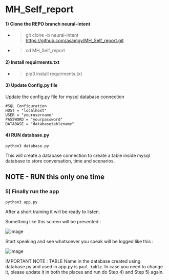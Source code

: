 # MH_Self_report


#### 1) Clone the REPO branch neural-intent

- > git clone -b neural-intent https://github.com/asamgy/MH_Self_report.git
- > cd MH_Self_report

#### 2) Install requirments.txt

- > pip3 install requirments.txt

#### 3) Update Config.py file

Update the config.py file for mysql database connection
```
#SQL Configuration
HOST = "localhost"
USER = "yourusername"
PASSWORD = "yourpassword"
DATABASE = "databasetablename"
```

#### 4) RUN database.py

```
python3 database.py
```

This will create a database connection to create a table inside mysql database to store conversation, time and scenarios. 
## NOTE - RUN this only one time

### 5) Finally run the app
```
python3 app.py
```
After a short training it will be ready to listen. 

Something like this screen will be presented : 

![image](https://user-images.githubusercontent.com/530190/140071847-87c58a5f-9ffb-4e1f-9ec1-ede7dbce9e69.png)

Start speaking and see whatsoever you speak will be logged like this :

![image](https://user-images.githubusercontent.com/530190/140073008-6e8fb877-bb86-4deb-9fcd-6e718ac68f80.png)


IMPORTANT NOTE : TABLE Name in the database created using database.py and used in app.py is ```paul_table```. In case you need to change it, please update it in both the places and run do Step 4) and Step 5) again. 

